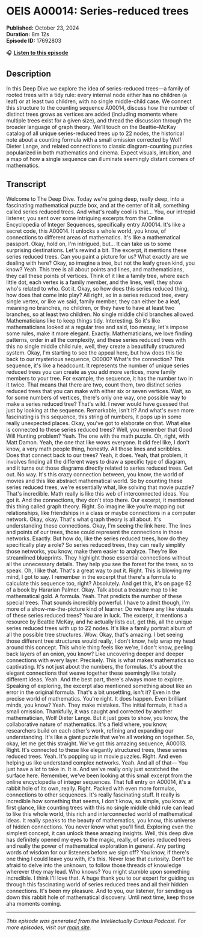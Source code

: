 # OEIS A00014: Series-reduced trees

**Published:** October 23, 2024  
**Duration:** 8m 12s  
**Episode ID:** 17692803

🎧 **[Listen to this episode](https://intellectuallycurious.buzzsprout.com/2529712/episodes/17692803-oeis-a00014-series-reduced-trees)**

## Description

In this Deep Dive we explore the idea of series-reduced trees—a family of rooted trees with a tidy rule: every internal node either has no children (a leaf) or at least two children, with no single middle-child case. We connect this structure to the counting sequence A00014, discuss how the number of distinct trees grows as vertices are added (including moments where multiple trees exist for a given size), and thread the discussion through the broader language of graph theory. We’ll touch on the Beattie–McKay catalog of all unique series-reduced trees up to 22 nodes, the historical note about a counting formula with a small omission corrected by Wolf Dieter Lange, and related connections to classic diagram-counting puzzles popularized in both mathematics and cinema. Expect visuals, intuition, and a map of how a single sequence can illuminate seemingly distant corners of mathematics.

## Transcript

Welcome to The Deep Dive. Today we're going deep, really deep, into a fascinating mathematical puzzle box, and at the center of it all, something called series reduced trees. And what's really cool is that... You, our intrepid listener, you sent over some intriguing excerpts from the Online Encyclopedia of Integer Sequences, specifically entry A00014. It's like a secret code, this A00014. It unlocks a whole world, you know, of connections to different areas of mathematics. It's like a mathematical passport. Okay, hold on, I'm intrigued, but... It can take us to some surprising destinations. Let's rewind a bit. The excerpt, it mentions these series reduced trees. Can you paint a picture for us? What exactly are we dealing with here? Okay, so imagine a tree, but not the leafy green kind, you know? Yeah. This tree is all about points and lines, and mathematicians, they call these points of vertices. Think of it like a family tree, where each little dot, each vertex is a family member, and the lines, well, they show who's related to who. Got it. Okay, so how does this series reduced thing, how does that come into play? All right, so in a series reduced tree, every single vertex, or like we said, family member, they can either be a leaf, meaning no branches, no children, or they have to have at least two branches, so at least two children. No single middle child branches allowed. Mathematicians like to keep things tidy. Interesting. So it's like mathematicians looked at a regular tree and said, too messy, let's impose some rules, make it more elegant. Exactly. Mathematicians, we love finding patterns, order in all the complexity, and these series reduced trees with this no single middle child rule, well, they create a beautifully structured system. Okay, I'm starting to see the appeal here, but how does this tie back to our mysterious sequence, O0000? What's the connection? This sequence, it's like a headcount. It represents the number of unique series reduced trees you can create as you add more vertices, more family members to your tree. For example, the sequence, it has the number two in it twice. That means that there are two, count them, two distinct series reduced trees that you can make with either six or seven vertices. Wait, so for some numbers of vertices, there's only one way, one possible way to make a series reduced tree? That's wild. I never would have guessed that just by looking at the sequence. Remarkable, isn't it? And what's even more fascinating is this sequence, this string of numbers, it pops up in some really unexpected places. Okay, you've got to elaborate on that. What else is connected to these series reduced trees? Well, you remember that Good Will Hunting problem? Yeah. The one with the math puzzle. Oh, right, with Matt Damon. Yeah, the one that like wows everyone. It did feel like, I don't know, a very math people thing, honestly. All those lines and scribbles. Does that connect back to our trees? Yeah, it does. Yeah, that problem, it involves finding all the different ways to draw a specific type of diagram, and it turns out those diagrams directly related to series reduced trees. Get out. No way. It's this crazy connection between, you know, the world of movies and this like abstract mathematical world. So by counting these series reduced trees, we're essentially what, like solving that movie puzzle? That's incredible. Math really is like this web of interconnected ideas. You got it. And the connections, they don't stop there. Our excerpt, it mentioned this thing called graph theory. Right. So imagine like you're mapping out relationships, like friendships in a class or maybe connections in a computer network. Okay, okay. That's what graph theory is all about. It's understanding these connections. Okay, I'm seeing the link here. The lines and points of our trees, those could represent the connections in those networks. Exactly. But how do, like the series reduced trees, how do they specifically play a role? So series reduced trees, they can really simplify those networks, you know, make them easier to analyze. They're like streamlined blueprints. They highlight those essential connections without all the unnecessary details. They help you see the forest for the trees, so to speak. Oh, I like that. That's a great way to put it. Right. This is blowing my mind, I got to say. I remember in the excerpt that there's a formula to calculate this sequence too, right? Absolutely. And get this, it's on page 62 of a book by Hararian Palmer. Okay. Talk about a treasure map to like mathematical gold. A formula. Yeah. That predicts the number of these special trees. That sounds incredibly powerful. I have to admit though, I'm more of a show-me-the-picture kind of learner. Do we have any like visuals of these series reduced trees? You are in luck. The excerpt, it mentions a resource by Beattie McKay, and he actually lists out, get this, all the unique series reduced trees with up to 22 nodes. It's like a family portrait album of all the possible tree structures. Wow. Okay, that's amazing. I bet seeing those different tree structures would really, I don't know, help wrap my head around this concept. This whole thing feels like we're, I don't know, peeling back layers of an onion, you know? Like uncovering deeper and deeper connections with every layer. Precisely. This is what makes mathematics so captivating. It's not just about the numbers, the formulas. It's about the elegant connections that weave together these seemingly like totally different ideas. Yeah. And the best part, there's always more to explore. Speaking of exploring, the excerpt also mentioned something about like an error in the original formula. That's a bit unsettling, isn't it? Even in the precise world of mathematics. You're right. It does happen. Even brilliant minds, you know? Yeah. They make mistakes. The initial formula, it had a small omission. Thankfully, it was caught and corrected by another mathematician, Wolf Dieter Lange. But it just goes to show, you know, the collaborative nature of mathematics. It's a field where, you know, researchers build on each other's work, refining and expanding our understanding. It's like a giant puzzle that we're all working on together. So, okay, let me get this straight. We've got this amazing sequence, A00013. Right. It's connected to these like elegantly structured trees, these series reduced trees. Yeah. It's popping up in movie puzzles. Right. And even helping us like understand complex networks. Yeah. And all of that— You just have a lot to take in. It is. And we've really only just scratched the surface here. Remember, we've been looking at this small excerpt from the online encyclopedia of integer sequences. That full entry on A00014, it's a rabbit hole of its own, really. Right. Packed with even more formulas, connections to other sequences. It's really fascinating stuff. It really is incredible how something that seems, I don't know, so simple, you know, at first glance, like counting trees with this no single middle child rule can lead to like this whole world, this rich and interconnected world of mathematical ideas. It really speaks to the beauty of mathematics, you know, this universe of hidden connections. You never know what you'll find. Exploring even the simplest concept, it can unlock these amazing insights. Well, this deep dive has definitely opened my eyes to the magic, really, of series reduced trees and really the power of mathematical exploration in general. Any parting words of wisdom for our listeners before we sign off? You know, if there's one thing I could leave you with, it's this. Never lose that curiosity. Don't be afraid to delve into the unknown, to follow those threads of knowledge wherever they may lead. Who knows? You might stumble upon something incredible. I think I'll love that. A huge thank you to our expert for guiding us through this fascinating world of series reduced trees and all their hidden connections. It's been my pleasure. And to you, our listener, for sending us down this rabbit hole of mathematical discovery. Until next time, keep those aha moments coming.

---
*This episode was generated from the Intellectually Curious Podcast. For more episodes, visit our [main site](https://intellectuallycurious.buzzsprout.com).*
